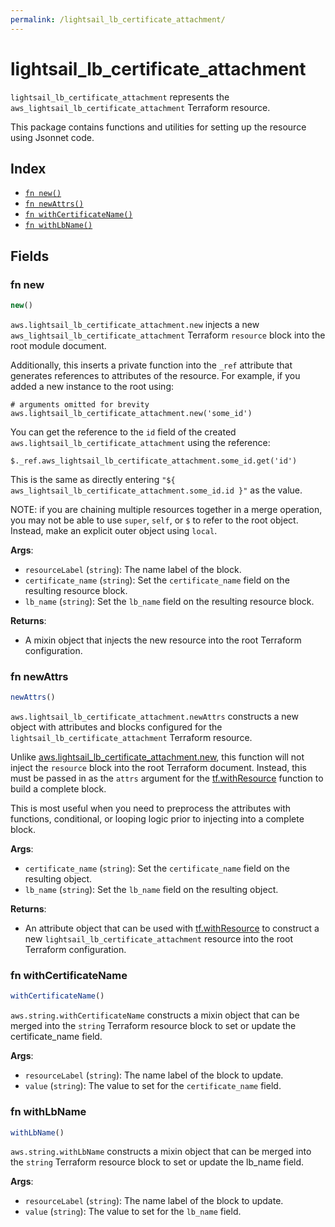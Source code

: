 ```yaml
---
permalink: /lightsail_lb_certificate_attachment/
---
```


# lightsail_lb_certificate_attachment

`lightsail_lb_certificate_attachment` represents the `aws_lightsail_lb_certificate_attachment` Terraform resource.



This package contains functions and utilities for setting up the resource using Jsonnet code.


## Index

* [`fn new()`](#fn-new)
* [`fn newAttrs()`](#fn-newattrs)
* [`fn withCertificateName()`](#fn-withcertificatename)
* [`fn withLbName()`](#fn-withlbname)

## Fields

### fn new

```ts
new()
```


`aws.lightsail_lb_certificate_attachment.new` injects a new `aws_lightsail_lb_certificate_attachment` Terraform `resource`
block into the root module document.

Additionally, this inserts a private function into the `_ref` attribute that generates references to attributes of the
resource. For example, if you added a new instance to the root using:

    # arguments omitted for brevity
    aws.lightsail_lb_certificate_attachment.new('some_id')

You can get the reference to the `id` field of the created `aws.lightsail_lb_certificate_attachment` using the reference:

    $._ref.aws_lightsail_lb_certificate_attachment.some_id.get('id')

This is the same as directly entering `"${ aws_lightsail_lb_certificate_attachment.some_id.id }"` as the value.

NOTE: if you are chaining multiple resources together in a merge operation, you may not be able to use `super`, `self`,
or `$` to refer to the root object. Instead, make an explicit outer object using `local`.

**Args**:
  - `resourceLabel` (`string`): The name label of the block.
  - `certificate_name` (`string`): Set the `certificate_name` field on the resulting resource block.
  - `lb_name` (`string`): Set the `lb_name` field on the resulting resource block.

**Returns**:
- A mixin object that injects the new resource into the root Terraform configuration.


### fn newAttrs

```ts
newAttrs()
```


`aws.lightsail_lb_certificate_attachment.newAttrs` constructs a new object with attributes and blocks configured for the `lightsail_lb_certificate_attachment`
Terraform resource.

Unlike [aws.lightsail_lb_certificate_attachment.new](#fn-new), this function will not inject the `resource`
block into the root Terraform document. Instead, this must be passed in as the `attrs` argument for the
[tf.withResource](https://github.com/tf-libsonnet/core/tree/main/docs#fn-withresource) function to build a complete block.

This is most useful when you need to preprocess the attributes with functions, conditional, or looping logic prior to
injecting into a complete block.

**Args**:
  - `certificate_name` (`string`): Set the `certificate_name` field on the resulting object.
  - `lb_name` (`string`): Set the `lb_name` field on the resulting object.

**Returns**:
  - An attribute object that can be used with [tf.withResource](https://github.com/tf-libsonnet/core/tree/main/docs#fn-withresource) to construct a new `lightsail_lb_certificate_attachment` resource into the root Terraform configuration.


### fn withCertificateName

```ts
withCertificateName()
```

`aws.string.withCertificateName` constructs a mixin object that can be merged into the `string`
Terraform resource block to set or update the certificate_name field.



**Args**:
  - `resourceLabel` (`string`): The name label of the block to update.
  - `value` (`string`): The value to set for the `certificate_name` field.


### fn withLbName

```ts
withLbName()
```

`aws.string.withLbName` constructs a mixin object that can be merged into the `string`
Terraform resource block to set or update the lb_name field.



**Args**:
  - `resourceLabel` (`string`): The name label of the block to update.
  - `value` (`string`): The value to set for the `lb_name` field.
